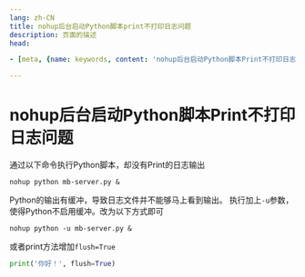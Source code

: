 ```yaml
---
lang: zh-CN  
title: nohup后台启动Python脚本print不打印日志问题  
description: 页面的描述  
head:

- [meta, {name: keywords, content: 'nohup后台启动Python脚本Print不打印日志问题'}]

---
```


# nohup后台启动Python脚本Print不打印日志问题

通过以下命令执行Python脚本，却没有Print的日志输出

```shell
nohup python mb-server.py &
```

Python的输出有缓冲，导致日志文件并不能够马上看到输出。 执行加上`-u`参数，使得Python不启用缓冲。改为以下方式即可

```shell
nohup python -u mb-server.py &
```

或者print方法增加`flush=True`

```python
print('你好！', flush=True)
```

<Comment></Comment>
